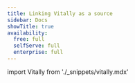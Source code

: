```yaml
---
title: Linking Vitally as a source
sidebar: Docs
showTitle: true
availability:
  free: full
  selfServe: full
  enterprise: full
---
```


import Vitally from './_snippets/vitally.mdx'

<Vitally />